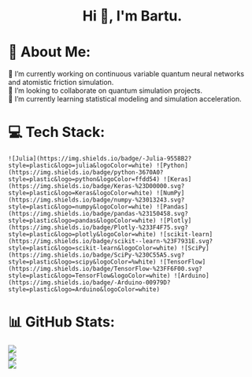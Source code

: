 
<h1 align="center">Hi 👋, I'm Bartu.</h1>


# 💫 About Me:
🔭 I’m currently working on continuous variable quantum neural networks and atomistic friction simulation.<br>👯 I’m looking to collaborate on quantum simulation projects.<br>🌱 I’m currently learning statistical modeling and simulation acceleration.<br>


# 💻 Tech Stack:
	![Julia](https://img.shields.io/badge/-Julia-9558B2?style=plastic&logo=julia&logoColor=white) ![Python](https://img.shields.io/badge/python-3670A0?style=plastic&logo=python&logoColor=ffdd54) ![Keras](https://img.shields.io/badge/Keras-%23D00000.svg?style=plastic&logo=Keras&logoColor=white) ![NumPy](https://img.shields.io/badge/numpy-%23013243.svg?style=plastic&logo=numpy&logoColor=white) ![Pandas](https://img.shields.io/badge/pandas-%23150458.svg?style=plastic&logo=pandas&logoColor=white) ![Plotly](https://img.shields.io/badge/Plotly-%233F4F75.svg?style=plastic&logo=plotly&logoColor=white) ![scikit-learn](https://img.shields.io/badge/scikit--learn-%23F7931E.svg?style=plastic&logo=scikit-learn&logoColor=white) ![SciPy](https://img.shields.io/badge/SciPy-%230C55A5.svg?style=plastic&logo=scipy&logoColor=%white) ![TensorFlow](https://img.shields.io/badge/TensorFlow-%23FF6F00.svg?style=plastic&logo=TensorFlow&logoColor=white) ![Arduino](https://img.shields.io/badge/-Arduino-00979D?style=plastic&logo=Arduino&logoColor=white)
# 📊 GitHub Stats:
![](https://github-readme-stats.vercel.app/api?username=brtymn&theme=dracula&hide_border=true&include_all_commits=true&count_private=true)<br/>
![](https://github-readme-streak-stats.herokuapp.com/?user=brtymn&theme=dracula&hide_border=true)<br/>
![](https://github-readme-stats.vercel.app/api/top-langs/?username=brtymn&theme=dracula&hide_border=true&include_all_commits=true&count_private=true&layout=compact)
